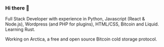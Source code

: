 ### Hi there 👋

<!--
**wild-kard/wild-kard** is a ✨ _special_ ✨ repository because its `README.md` (this file) appears on your GitHub profile.

Here are some ideas to get you started:

- 🔭 I’m currently working on ...
- 🌱 I’m currently learning ...
- 👯 I’m looking to collaborate on ...
- 🤔 I’m looking for help with ...
- 💬 Ask me about ...
- 📫 How to reach me: ...
- 😄 Pronouns: ...
- ⚡ Fun fact: ...
-->

Full Stack Developer with experience in Python, Javascript (React & Node.js), Wordpress (and PHP for plugins), HTML/CSS, Bitcoin and Liquid. Learning Rust. 


Working on Arctica, a free and open source Bitcoin cold storage protocol. 
